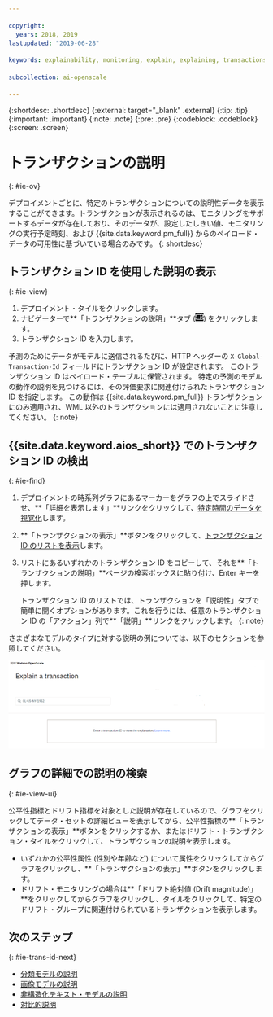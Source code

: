 ```yaml
---

copyright:
  years: 2018, 2019
lastupdated: "2019-06-28"

keywords: explainability, monitoring, explain, explaining, transactions, transaction ID

subcollection: ai-openscale

---
```


{:shortdesc: .shortdesc}
{:external: target="_blank" .external}
{:tip: .tip}
{:important: .important}
{:note: .note}
{:pre: .pre}
{:codeblock: .codeblock}
{:screen: .screen}

# トランザクションの説明
{: #ie-ov}

デプロイメントごとに、特定のトランザクションについての説明性データを表示することができます。トランザクションが表示されるのは、モニタリングをサポートするデータが存在しており、そのデータが、設定したしきい値、モニタリングの実行予定時刻、および {{site.data.keyword.pm_full}} からのペイロード・データの可用性に基づいている場合のみです。
{: shortdesc}

## トランザクション ID を使用した説明の表示
{: #ie-view}

1. デプロイメント・タイルをクリックします。
2. ナビゲーターで**「トランザクションの説明」**タブ (![「トランザクションの説明」タブ](images/insight-transact-tab.png)) をクリックします。
3. トランザクション ID を入力します。

予測のためにデータがモデルに送信されるたびに、HTTP ヘッダーの `X-Global-Transaction-Id` フィールドにトランザクション ID が設定されます。 このトランザクション ID はペイロード・テーブルに保管されます。 特定の予測のモデルの動作の説明を見つけるには、その評価要求に関連付けられたトランザクション ID を指定します。 この動作は {{site.data.keyword.pm_full}} トランザクションにのみ適用され、WML 以外のトランザクションには適用されないことに注意してください。
{: note}

## {{site.data.keyword.aios_short}} でのトランザクション ID の検出
{: #ie-find}

1.  デプロイメントの時系列グラフにあるマーカーをグラフの上でスライドさせ、**「詳細を表示します」**リンクをクリックして、[特定時間のデータを視覚化](/docs/services/ai-openscale?topic=ai-openscale-it-ov#it-vdet)します。
1.  **「トランザクションの表示」**ボタンをクリックして、[トランザクション ID のリストを表示](/docs/services/ai-openscale?topic=ai-openscale-it-ov#it-tra)します。
1.  リストにあるいずれかのトランザクション ID をコピーして、それを**「トランザクションの説明」**ページの検索ボックスに貼り付け、Enter キーを押します。

    トランザクション ID のリストでは、トランザクションを「説明性」タブで簡単に開くオプションがあります。これを行うには、任意のトランザクション ID の「アクション」列で**「説明」**リンクをクリックします。
    {: note}

  さまざまなモデルのタイプに対する説明の例については、以下のセクションを参照してください。

  ![説明性のトランザクション ID](images/insight-explain-trans-id.png)

## グラフの詳細での説明の検索
{: #ie-view-ui}

公平性指標とドリフト指標を対象とした説明が存在しているので、グラフをクリックしてデータ・セットの詳細ビューを表示してから、公平性指標の**「トランザクションの表示」**ボタンをクリックするか、またはドリフト・トランザクション・タイルをクリックして、トランザクションの説明を表示します。

- いずれかの公平性属性 (性別や年齢など) について属性をクリックしてからグラフをクリックし、**「トランザクションの表示」**ボタンをクリックします。
- ドリフト・モニタリングの場合は**「ドリフト絶対値 (Drift magnitude)」**をクリックしてからグラフをクリックし、タイルをクリックして、特定のドリフト・グループに関連付けられているトランザクションを表示します。

## 次のステップ
{: #ie-trans-id-next}

- [分類モデルの説明](/docs/services/ai-openscale?topic=ai-openscale-ie-class)
- [画像モデルの説明](/docs/services/ai-openscale?topic=ai-openscale-ie-image)
- [非構造化テキスト・モデルの説明](/docs/services/ai-openscale?topic=ai-openscale-ie-unstruct)
- [対比的説明](/docs/services/ai-openscale?topic=ai-openscale-ie-pp-pn)
